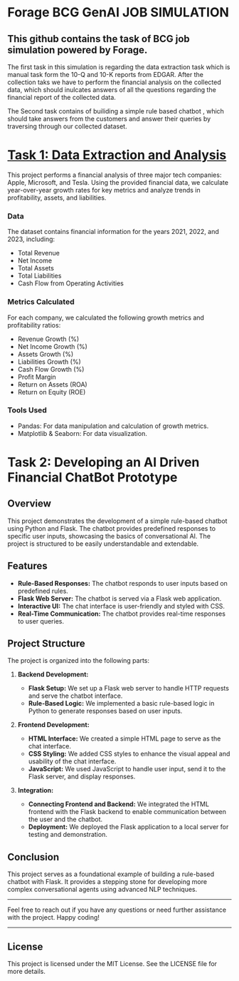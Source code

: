 # Forage BCG GenAI JOB SIMULATION

## This github contains the task of BCG job simulation powered by Forage. 
The first task in this simulation is regarding the data extraction task which is manual task form the 10-Q and 10-K reports from EDGAR. After the collection taks we have to perform the financial analysis on the collected data, which should inulcates answers of all the questions regarding the financial report of the collected data.

The Second task contains of builiding a simple rule based chatbot , which should take answers from the customers and answer their queries by traversing through our collected dataset.

# [Task 1: Data Extraction and Analysis](https://github.com/Sinha532/Forage_BCG_GenAI_Job_Simulation/blob/main/Task%201/BCG_GenAI_Task1.ipynb)
This project performs a financial analysis of three major tech companies: Apple, Microsoft, and Tesla. Using the provided financial data, we calculate year-over-year growth rates for key metrics and analyze trends in profitability, assets, and liabilities.

### Data
The dataset contains financial information for the years 2021, 2022, and 2023, including:

- Total Revenue
- Net Income
- Total Assets
- Total Liabilities
- Cash Flow from Operating Activities

### Metrics Calculated

For each company, we calculated the following growth metrics and profitability ratios:
- Revenue Growth (%)
- Net Income Growth (%)
- Assets Growth (%)
- Liabilities Growth (%)
- Cash Flow Growth (%)
- Profit Margin
- Return on Assets (ROA)
- Return on Equity (ROE)

### Tools Used
- Pandas: For data manipulation and calculation of growth metrics.
- Matplotlib & Seaborn: For data visualization.

# Task 2: Developing an AI Driven Financial ChatBot Prototype

## Overview
This project demonstrates the development of a simple rule-based chatbot using Python and Flask. The chatbot provides predefined responses to specific user inputs, showcasing the basics of conversational AI. The project is structured to be easily understandable and extendable.

## Features
- **Rule-Based Responses:** The chatbot responds to user inputs based on predefined rules.
- **Flask Web Server:** The chatbot is served via a Flask web application.
- **Interactive UI:** The chat interface is user-friendly and styled with CSS.
- **Real-Time Communication:** The chatbot provides real-time responses to user queries.

## Project Structure
The project is organized into the following parts:

1. **Backend Development:**
   - **Flask Setup:** We set up a Flask web server to handle HTTP requests and serve the chatbot interface.
   - **Rule-Based Logic:** We implemented a basic rule-based logic in Python to generate responses based on user inputs.

2. **Frontend Development:**
   - **HTML Interface:** We created a simple HTML page to serve as the chat interface.
   - **CSS Styling:** We added CSS styles to enhance the visual appeal and usability of the chat interface.
   - **JavaScript:** We used JavaScript to handle user input, send it to the Flask server, and display responses.

3. **Integration:**
   - **Connecting Frontend and Backend:** We integrated the HTML frontend with the Flask backend to enable communication between the user and the chatbot.
   - **Deployment:** We deployed the Flask application to a local server for testing and demonstration.


## Conclusion
This project serves as a foundational example of building a rule-based chatbot with Flask. It provides a stepping stone for developing more complex conversational agents using advanced NLP techniques.

---

Feel free to reach out if you have any questions or need further assistance with the project. Happy coding!

---

## License
This project is licensed under the MIT License. See the LICENSE file for more details.

